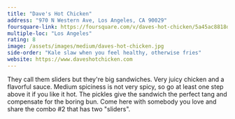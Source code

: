 ```yaml
---
title: "Dave's Hot Chicken"
address: "970 N Western Ave, Los Angeles, CA 90029"
foursquare-link: https://foursquare.com/v/daves-hot-chicken/5a45ac8818d43b4d32ad13b1
multiple-loc: "Los Angeles"
rating: 8
image: /assets/images/medium/daves-hot-chicken.jpg
side-order: "Kale slaw when you feel healthy, otherwise fries"
website: https://www.daveshotchicken.com
---
```


They call them sliders but they're big sandwiches. Very juicy chicken and a flavorful sauce. Medium spiciness is not
very spicy, so go at least one step above it if you like it hot. The pickles give the sandwich the perfect tang and
compensate for the boring bun. Come here with somebody you love and share the combo #2 that has two "sliders".
